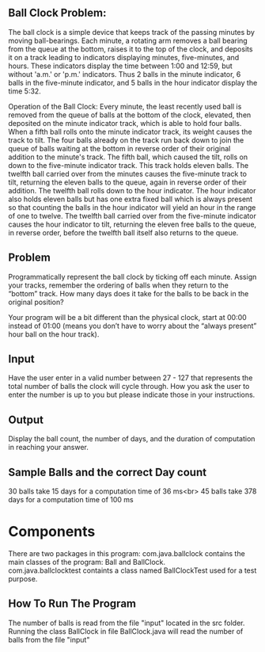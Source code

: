 ## Ball Clock Problem:
The ball clock is a simple device that keeps track of the passing minutes by moving ball-bearings. Each minute, a rotating arm removes a ball bearing from the queue at the bottom, raises it to the top of the clock, and deposits it on a track leading to indicators displaying minutes, five-minutes, and hours. These indicators display the time between 1:00 and 12:59, but without 'a.m.' or 'p.m.' indicators. Thus 2 balls in the minute indicator, 6 balls in the five-minute indicator, and 5 balls in the hour indicator display the time 5:32.

Operation of the Ball Clock:
Every minute, the least recently used ball is removed from the queue of balls at the bottom of the clock, elevated, then deposited on the minute indicator track, which is able to hold four balls. When a fifth ball rolls onto the minute indicator track, its weight causes the track to tilt. The four balls already on the track run back down to join the queue of balls waiting at the bottom in reverse order of their original addition to the minute's track. The fifth ball, which caused the tilt, rolls on down to the five-minute indicator track. This track holds eleven balls. The twelfth ball carried over from the minutes causes the five-minute track to tilt, returning the eleven balls to the queue, again in reverse order of their addition. The twelfth ball rolls down to the hour indicator. The hour indicator also holds eleven balls but has one extra fixed ball which is always present so that counting the balls in the hour indicator will yield an hour in the range of one to twelve. The twelfth ball carried over from the five-minute indicator causes the hour indicator to tilt, returning the eleven free balls to the queue, in reverse order, before the twelfth ball itself also returns to the queue.

## Problem
Programmatically represent the ball clock by ticking off each minute. Assign your tracks, remember the ordering of balls when they return to the “bottom” track. How many days does it take for the balls to be back in the original position?

Your program will be a bit different than the physical clock, start at 00:00 instead of 01:00 (means you don’t have to worry about the “always present” hour ball on the hour track).

## Input
Have the user enter in a valid number between 27 - 127 that represents the total number of balls the clock will cycle through. How you ask the user to enter the number is up to you but please indicate those in your instructions.

## Output
Display the ball count, the number of days, and the duration of computation in reaching your answer.

## Sample Balls and the correct Day count
30 balls take 15 days for a computation time of 36 ms<br\>
45 balls take 378 days for a computation time of 100 ms

# Components
There are two packages in this program: 
com.java.ballclock contains the main classes of the program: Ball and BallClock.<br/>
com.java.ballclocktest containts a class named BallClockTest used for a test purpose.<br/>

## How To Run The Program
The number of balls is read from the file "input" located in the src folder.
Running the class BallClock in file BallClock.java will read the number of balls from the file "input"



